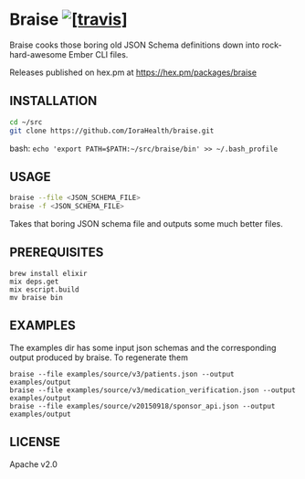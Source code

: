 Braise [![[travis]](https://travis-ci.org/IoraHealth/braise.png)](https://travis-ci.org/IoraHealth/braise)
======

Braise cooks those boring old JSON Schema definitions
down into rock-hard-awesome Ember CLI files.

Releases published on hex.pm at https://hex.pm/packages/braise

INSTALLATION
------------

```sh
cd ~/src
git clone https://github.com/IoraHealth/braise.git
```

bash: `echo 'export PATH=$PATH:~/src/braise/bin' >> ~/.bash_profile`

USAGE
-----

```sh
braise --file <JSON_SCHEMA_FILE>
braise -f <JSON_SCHEMA_FILE>
```

Takes that boring JSON schema file and outputs some much better files.

PREREQUISITES
-------------

```
brew install elixir
mix deps.get
mix escript.build
mv braise bin
```

EXAMPLES
--------

The examples dir has some input json schemas and the corresponding output produced by braise.  To regenerate them

```
braise --file examples/source/v3/patients.json --output examples/output
braise --file examples/source/v3/medication_verification.json --output examples/output
braise --file examples/source/v20150918/sponsor_api.json --output examples/output
```

LICENSE
-------

Apache v2.0
